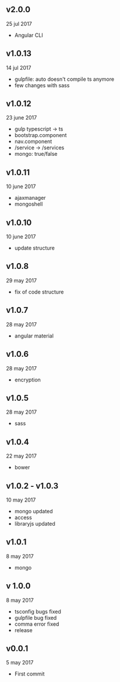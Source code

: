## v2.0.0
25 jul 2017

* Angular CLI

## v1.0.13
14 jul 2017

* gulpfile: auto doesn't compile ts anymore
* few changes with sass 

## v1.0.12
23 june 2017

* gulp typescript -> ts
* bootstrap.component
* nav.component
* /service -> /services
* mongo: true/false

## v1.0.11
10 june 2017

* ajaxmanager
* mongoshell

## v1.0.10
10 june 2017

* update structure

## v1.0.8
29 may 2017

* fix of code structure

## v1.0.7
28 may 2017

* angular material

## v1.0.6
28 may 2017

* encryption

## v1.0.5
28 may 2017

* sass

## v1.0.4
22 may 2017

* bower

## v1.0.2 - v1.0.3
10 may 2017

* mongo updated
* access
* libraryjs updated

## v1.0.1
8 may 2017

* mongo

## v 1.0.0
8 may 2017

* tsconfig bugs fixed
* gulpfile bug fixed
* comma error fixed
* release

## v0.0.1
5 may 2017

* First commit